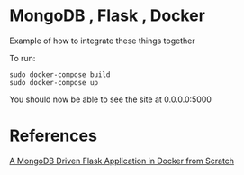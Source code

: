 # MongoDB , Flask , Docker
Example of how to integrate these things together


To run:
```
sudo docker-compose build
sudo docker-compose up
```


You should now be able to see the site at 0.0.0.0:5000


# References
[A MongoDB Driven Flask Application in Docker from Scratch](https://www.youtube.com/watch?v=6opltZu4ABw)
